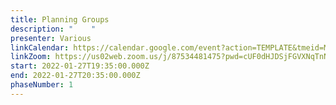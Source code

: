 ```yaml
---
title: Planning Groups
description: "    "
presenter: Various
linkCalendar: https://calendar.google.com/event?action=TEMPLATE&tmeid=Mm9yZDF2Z3RlN2c1aTJtczR1MDc0Z2hzdmMgbGVzeWFAZW52aXNpb25tYW5hZ2VtZW50LmNvbQ&tmsrc=lesya%40envisionmanagement.com
linkZoom: https://us02web.zoom.us/j/87534481475?pwd=cUF0dHJDSjFGVXNqTnNiNm9HSC9NUT09
start: 2022-01-27T19:35:00.000Z
end: 2022-01-27T20:35:00.000Z
phaseNumber: 1
---
```

